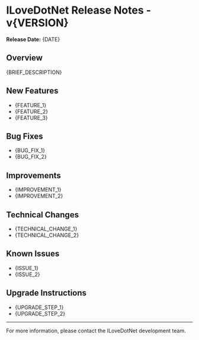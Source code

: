 # ILoveDotNet Release Notes - v{VERSION}

**Release Date:** {DATE}

## Overview
{BRIEF_DESCRIPTION}

## New Features
- {FEATURE_1}
- {FEATURE_2}
- {FEATURE_3}

## Bug Fixes
- {BUG_FIX_1}
- {BUG_FIX_2}

## Improvements
- {IMPROVEMENT_1}
- {IMPROVEMENT_2}

## Technical Changes
- {TECHNICAL_CHANGE_1}
- {TECHNICAL_CHANGE_2}

## Known Issues
- {ISSUE_1}
- {ISSUE_2}

## Upgrade Instructions
- {UPGRADE_STEP_1}
- {UPGRADE_STEP_2}

---

For more information, please contact the ILoveDotNet development team.